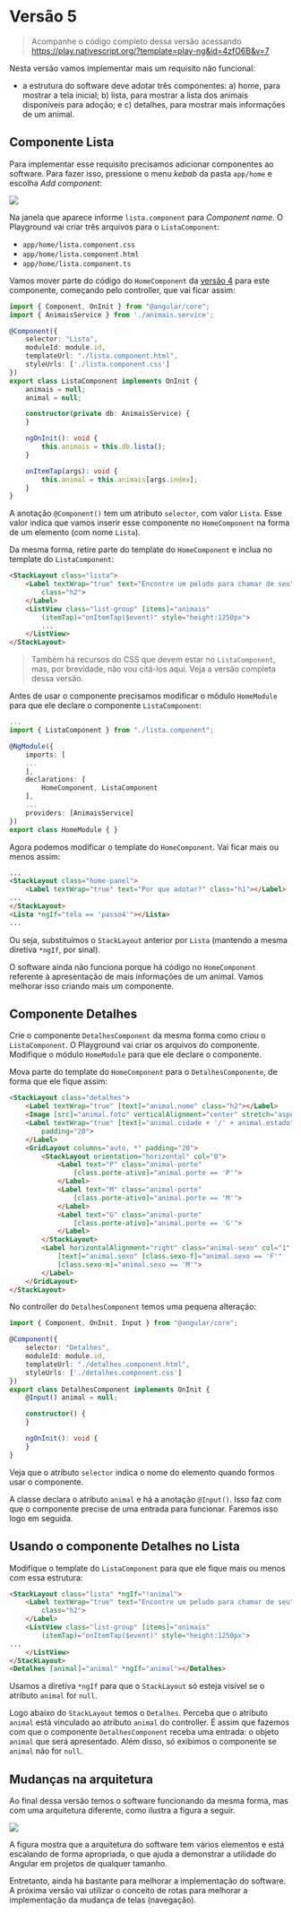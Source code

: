 # Versão 5

> Acompanhe o código completo dessa versão acessando https://play.nativescript.org/?template=play-ng&id=4zfO6B&v=7

Nesta versão vamos implementar mais um requisito não funcional:

* a estrutura do software deve adotar três componentes: a) home, para mostrar a tela inicial; b) lista, para mostrar a lista dos animais disponíveis para adoção; e c) detalhes, para mostrar mais informações de um animal.

## Componente Lista

Para implementar esse requisito precisamos adicionar componentes ao software. Para fazer isso, pressione o menu *kebab* da pasta `app/home` e escolha *Add component*:

![](img/adotapet-v5/playground-menu-add-component.png)

Na janela que aparece informe `lista.component` para *Component name*. O Playground vai criar três arquivos para o `ListaComponent`:

* `app/home/lista.component.css`
* `app/home/lista.component.html`
* `app/home/lista.component.ts`

Vamos mover parte do código do `HomeComponent` da [versão 4](adotapet-v4.md) para este componente, começando pelo controller, que vai ficar assim:

```typescript
import { Component, OnInit } from "@angular/core";
import { AnimaisService } from './animais.service';

@Component({
	selector: "Lista",
	moduleId: module.id,
	templateUrl: "./lista.component.html",
	styleUrls: ['./lista.component.css']
})
export class ListaComponent implements OnInit {
	animais = null;
	animal = null;

	constructor(private db: AnimaisService) {
	}

	ngOnInit(): void {
		this.animais = this.db.lista();
	}

	onItemTap(args): void {
		this.animal = this.animais[args.index];
	}
}
```

A anotação `@Component()` tem um atributo `selector`, com valor `Lista`. Esse valor indica que vamos inserir esse componente no `HomeComponent` na forma de um elemento (com nome `Lista`).

Da mesma forma, retire parte do template do `HomeComponent` e inclua no template do `ListaComponent`:

```html
<StackLayout class="lista">
    <Label textWrap="true" text="Encontre um peludo para chamar de seu"
        class="h2">
    </Label>
    <ListView class="list-group" [items]="animais"
        (itemTap)="onItemTap($event)" style="height:1250px">
        ...
    </ListView>
</StackLayout>
```

> Também há recursos do CSS que devem estar no `ListaComponent`, mas, por brevidade, não vou citá-los aqui. Veja a versão completa dessa versão.

Antes de usar o componente precisamos modificar o módulo `HomeModule` para que ele declare o componente `ListaComponent`:

```typescript
...
import { ListaComponent } from "./lista.component";

@NgModule({
    imports: [
    ...
    ],
    declarations: [
        HomeComponent, ListaComponent
    ],
    ...
    providers: [AnimaisService]
})
export class HomeModule { }
```

Agora podemos modificar o template do `HomeComponent`. Vai ficar mais ou menos assim:

```html
...
<StackLayout class="home-panel">
    <Label textWrap="true" text="Por que adotar?" class="h1"></Label>
...
</StackLayout>
<Lista *ngIf="tela == 'passo4'"></Lista>
...
```

Ou seja, substituímos o `StackLayout` anterior por `Lista` (mantendo a mesma diretiva `*ngIf`, por sinal).

O software ainda não funciona porque há código no `HomeComponent` referente à apresentação de mais informações de um animal. Vamos melhorar isso criando mais um componente.

## Componente Detalhes

Crie o componente `DetalhesComponent` da mesma forma como criou o `ListaComponent`. O Playground vai criar os arquivos do componente. Modifique o módulo `HomeModule` para que ele declare o componente.

Mova parte do template do `HomeComponent` para o `DetalhesComponente`, de forma que ele fique assim:

```html
<StackLayout class="detalhes">
    <Label textWrap="true" [text]="animal.nome" class="h2"></Label>
    <Image [src]="animal.foto" verticalAlignment="center" stretch="aspectFill"></Image>
    <Label textWrap="true" [text]="animal.cidade + '/' + animal.estado"
        padding="20">
    </Label>
    <GridLayout columns="auto, *" padding="20">
        <StackLayout orientation="horizontal" col="0">
            <Label text="P" class="animal-porte"
                [class.porte-ativo]="animal.porte == 'P'">
            </Label>
            <Label text="M" class="animal-porte"
                [class.porte-ativo]="animal.porte == 'M'">
            </Label>
            <Label text="G" class="animal-porte"
                [class.porte-ativo]="animal.porte == 'G'">
            </Label>
        </StackLayout>
        <Label horizontalAlignment="right" class="animal-sexo" col="1"
            [text]="animal.sexo" [class.sexo-f]="animal.sexo == 'F'"
            [class.sexo-m]="animal.sexo == 'M'">
        </Label>
    </GridLayout>
</StackLayout>
```

No controller do `DetalhesComponent` temos uma pequena alteração:

```typescript
import { Component, OnInit, Input } from "@angular/core";

@Component({
	selector: "Detalhes",
	moduleId: module.id,
	templateUrl: "./detalhes.component.html",
	styleUrls: ['./detalhes.component.css']
})
export class DetalhesComponent implements OnInit {
	@Input() animal = null;

	constructor() {
	}

	ngOnInit(): void {
	}
}
```

Veja que o atributo `selector` indica o nome do elemento quando formos usar o componente.

A classe declara o atributo `animal` e há a anotação `@Input()`. Isso faz com que o componente precise de uma entrada para funcionar. Faremos isso logo em seguida.

## Usando o componente Detalhes no Lista

Modifique o template do `ListaComponent` para que ele fique mais ou menos com essa estrutura:

```html
<StackLayout class="lista" *ngIf="!animal">
    <Label textWrap="true" text="Encontre um peludo para chamar de seu"
        class="h2">
    </Label>
    <ListView class="list-group" [items]="animais"
        (itemTap)="onItemTap($event)" style="height:1250px">
...
    </ListView>
</StackLayout>
<Detalhes [animal]="animal" *ngIf="animal"></Detalhes>
```

Usamos a diretiva `*ngIf` para que o `StackLayout` só esteja visível se o atributo `animal` for `null`. 

Logo abaixo do `StackLayout` temos o `Detalhes`. Perceba que o atributo `animal` está vinculado ao atributo `animal` do controller. É assim que fazemos com que o componente `DetalhesComponent` receba uma entrada: o objeto `animal` que será apresentado. Além disso, só exibimos o componente se `animal` não for `null`.

## Mudanças na arquitetura

Ao final dessa versão temos o software funcionando da mesma forma, mas com uma arquitetura diferente, como ilustra a figura a seguir.

![](img/adotapet-v5/arquitetura-angular.png)

A figura mostra que a arquitetura do software tem vários elementos e está escalando de forma apropriada, o que ajuda a demonstrar a utilidade do Angular em projetos de qualquer tamanho.

Entretanto, ainda há bastante para melhorar a implementação do software. A próxima versão vai utilizar o conceito de rotas para melhorar a implementação da mudança de telas (navegação).
